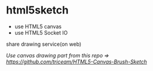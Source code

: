 html5sketch
===========

- use HTML5 canvas
- use HTML5 Socket IO

share drawing service(on web)

*Use canvas drawing part from this repo => https://github.com/triceam/HTML5-Canvas-Brush-Sketch*
